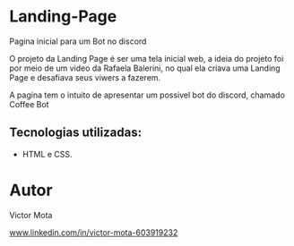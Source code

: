 # Landing-Page
Pagina inicial para um Bot no discord

O projeto da Landing Page é ser uma tela inicial web, a ideia do projeto foi por meio de um video da Rafaela Balerini, no qual ela criava uma Landing Page e desafiava seus viwers a fazerem.

A pagina tem o intuito de apresentar um possivel bot do discord, chamado Coffee Bot

## Tecnologias utilizadas:
- HTML e CSS.


# Autor

Victor Mota 

www.linkedin.com/in/victor-mota-603919232
